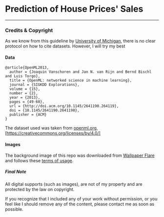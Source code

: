 # Prediction of House Prices' Sales


---

### Credits & Copyright
As we know from this guideline by [University of Michigan](https://guides.lib.umich.edu/c.php?g=282964&p=3285995), 
there is no clear protocol on how to cite datasets. However, I will try my best 

#### Data

    @article{OpenML2013,
      author = {Joaquin Vanschoren and Jan N. van Rijn and Bernd Bischl and Luis Torgo},
      title = {OpenML: networked science in machine learning},
      journal = {SIGKDD Explorations},
      volume = {15},
      number = {2},
      year = {2013},
      pages = {49-60},
      url = {http://doi.acm.org/10.1145/2641190.264119},
      doi = {10.1145/2641190.2641198},
      publisher = {ACM}
    }



The dataset used was taken from [openml.org](https://www.openml.org/),  [https://creativecommons.org/licenses/by/4.0/]


#### Images
The background image of this repo was downloaded from [Wallpaper Flare](https://www.wallpaperflare.com/reflection-hallstattersee-alps-tourism-bad-goisern-town-wallpaper-tgifx/download/1280x640)
and follows these [terms of usage](https://www.wallpaperflare.com/terms-of-use).

##### Final Note
All digital supports (such as images), are not of my property and are protected by the law on copyright.

If you recognize that I included any of your work without permission, or you feel like I should remove any of the
content, please contact me as soon as possible.
